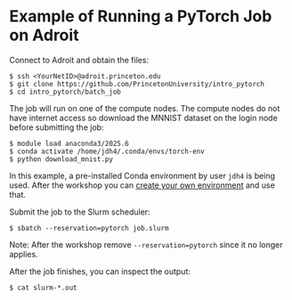 # Example of Running a PyTorch Job on Adroit

Connect to Adroit and obtain the files:

```
$ ssh <YourNetID>@adroit.princeton.edu
$ git clone https://github.com/PrincetonUniversity/intro_pytorch
$ cd intro_pytorch/batch_job
```

The job will run on one of the compute nodes. The compute nodes do not have internet access so download the MNNIST dataset on the login node before submitting the job:

```
$ module load anaconda3/2025.6
$ conda activate /home/jdh4/.conda/envs/torch-env
$ python download_mnist.py
```

In this example, a pre-installed Conda environment by user `jdh4` is being used. After the workshop you can [create your own environment](https://researchcomputing.princeton.edu/support/knowledge-base/pytorch) and use that.

Submit the job to the Slurm scheduler:

```
$ sbatch --reservation=pytorch job.slurm
```

Note: After the workshop remove `--reservation=pytorch` since it no longer applies.

After the job finishes, you can inspect the output:

```
$ cat slurm-*.out
```

